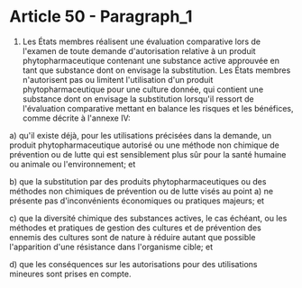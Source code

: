 # Article 50 - Paragraph_1

1. Les États membres réalisent une évaluation comparative lors de l'examen de toute demande d'autorisation relative à un produit phytopharmaceutique contenant une substance active approuvée en tant que substance dont on envisage la substitution. Les États membres n'autorisent pas ou limitent l'utilisation d'un produit phytopharmaceutique pour une culture donnée, qui contient une substance dont on envisage la substitution lorsqu'il ressort de l'évaluation comparative mettant en balance les risques et les bénéfices, comme décrite à l'annexe IV:

a) qu'il existe déjà, pour les utilisations précisées dans la demande, un produit phytopharmaceutique autorisé ou une méthode non chimique de prévention ou de lutte qui est sensiblement plus sûr pour la santé humaine ou animale ou l'environnement; et

b) que la substitution par des produits phytopharmaceutiques ou des méthodes non chimiques de prévention ou de lutte visés au point a) ne présente pas d'inconvénients économiques ou pratiques majeurs; et

c) que la diversité chimique des substances actives, le cas échéant, ou les méthodes et pratiques de gestion des cultures et de prévention des ennemis des cultures sont de nature à réduire autant que possible l'apparition d'une résistance dans l'organisme cible; et

d) que les conséquences sur les autorisations pour des utilisations mineures sont prises en compte.